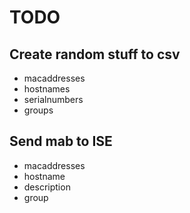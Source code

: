 # TODO

## Create random stuff to csv

- macaddresses 
- hostnames
- serialnumbers 
- groups

## Send mab to ISE

- macaddresses
- hostname
- description
- group

